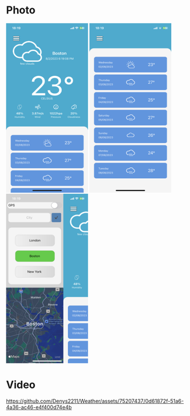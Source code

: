 # Photo 
<img src="Content/IMG_1700.PNG" width="224" height="464"> <img src="Content/IMG_1701.PNG" width="224" height="464"> 
<img src="Content/IMG_1702.PNG" width="224" height="464"> 

# Video
https://github.com/Denys2211/Weather/assets/75207437/0d61872f-51a6-4a36-ac46-e4f400d74e4b


